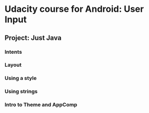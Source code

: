 # Udacity course for Android: User Input

## Project: Just Java

### Intents

### Layout

### Using a style

### Using strings

### Intro to Theme and AppComp


